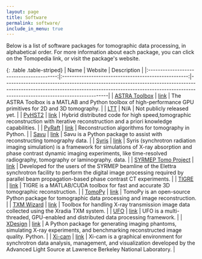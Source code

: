 ```yaml
---
layout: page
title: Software
permalink: software/
include_in_menu: true
---
```


Below is a list of software packages for tomographic data processing, in 
alphabetical order. For more information about each package, you can click on
the Tomopedia link, or visit the package's website.

[//]: # (Note: you can use http://www.tablesgenerator.com/markdown_tables to more easily)
[//]: # (edit the markdown table.)

{: .table .table-striped}
|                   Name                   |                        Website                       | Description                                                                                                                                                                                           |
|:----------------------------------------:|:----------------------------------------------------:|-------------------------------------------------------------------------------------------------------------------------------------------------------------------------------------------------------|
|     [ASTRA Toolbox](/software/astra/)    |         [link](http://www.astra-toolbox.com/)        | The ASTRA Toolbox is a MATLAB and Python toolbox of high-performance GPU primitives for 2D and 3D tomography.                                                                                         |
|           [LTT](/software/ltt)           |                          N/A                         | Not publicly released yet.                                                                                                                                                                            |
|        [PyHST2](/software/pyhst2/)       |  [link](https://forge.epn-campus.eu/projects/pyhst2) | Hybrid distributed code for high speed,tomographic reconstruction with iterative reconstruction and a priori knowledge capabilities.                                                                  |
|           [PyRaft](/software/pyraft/)          |        [link](https://github.com/exmiqueles/pyraft)       | Reconstruction algorithms for tomography in Python.                                                                                                                       |
|          [Savu](/software/savu/)         |          [link](https://savu.readthedocs.io)         | Savu is a Python package to assist with reconstructing tomography data.                                                                                                                               |
|          [Syris](/software/syris/)         |          [link](https://github.com/ufo-kit/syris)         | Syris (synchrotron radiation imaging simulation) is a framework for simulations of X-ray absorption and phase contrast dynamic imaging experiments, like time-resolved radiography, tomography or laminography.  data.                                                                                                                               |
| [SYRMEP Tomo Project](/software/syrmep/) |      [link](https://github.com/ElettraSciComp/)      | Developed for the users of the SYRMEP beamline of the Elettra synchrotron facility to perform the digital image processing required by parallel beam propagation-based phase contrast CT experiments. |
|           [TIGRE](/software/tigre/)          |        [link](https://github.com/CERN/TIGRE)       | TIGRE is a MATLAB/CUDA toolbox for fast and accurate 3D tomographic reconstruction.                                                                                                                       |
|        [TomoPy](/software/tomopy)        |            [link](http://tomopy.rtfd.org/)           | TomoPy is an open-source Python package for tomographic data processing and image reconstruction.                                                                                                     |
|        [TXM Wizard](/software/txm)       | [link](https://sourceforge.net/projects/txm-wizard/) | Toolbox for handling X-ray transmission image data collected using the Xradia TXM system.                                                                                                             |
|           [UFO](/software/ufo/)          |        [link](http://ufo-core.readthedocs.io/)       | UFO is a multi-threaded, GPU-enabled and distributed data processing framework.                                                                                                                       |
|           [XDesign](/software/xdesign/)          |        [link](https://xdesign.readthedocs.io)       | A Python package for generating imaging phantoms, simulating X-ray experiments, and benchmarking reconstructed image quality. Python.                                                                                                                       |
|        [Xi-cam](/software/xi-cam/)       |     [link](https://github.com/ronpandolfi/Xi-cam)    | Xi-cam is a graphical environment for synchrotron data analysis, management, and visualization developed by the Advanced Light Source at Lawrence Berkeley National Laboratory.                       |